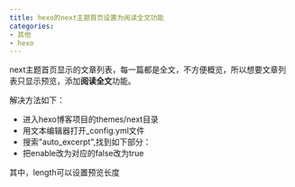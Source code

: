 ```yaml
---
title: hexo的next主题首页设置为阅读全文功能
categories: 
- 其他
- hexo
---
```


next主题首页显示的文章列表，每一篇都是全文，不方便概览，所以想要文章列表只显示预览，添加**阅读全文**功能。

解决方法如下：

- 进入hexo博客项目的themes/next目录
- 用文本编辑器打开_config.yml文件
- 搜索"auto_excerpt",找到如下部分：
- 把enable改为对应的false改为true

其中，length可以设置预览长度

